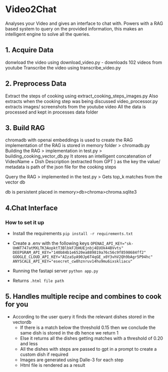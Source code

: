 # Video2Chat
Analyses your Video and gives an interface to chat with. Powers with a RAG based system to query on the provided information, this makes an intelligent engine to solve all the queries. 

## 1. Acquire Data
donwload the video using download_video.py - downloads 102 videos from youtube
Transcribe the video using  transcribe_video.py  

## 2. Preprocess Data

Extract the steps of cooking using extract_cooking_steps_images.py
Also extracts when the cooking step was being discussed 
video_processor.py extracts images/ screenshots from the youtube video 
All the data is processed and kept in processes data folder 

## 3. Build RAG
chromadb with openai embeddings is used to create the RAG
implementation of the RAG is stored in memory folder > chromadb.py
Building the RAG > implementation in test.py > building_cooking_vector_db.py
It stores an intelligent concatenation of VideoName + Dish Description (extracted from GPT ) as the key the value/ metadata is path of the json file for the cooking steps 

Query the RAG > implemented in the test.py > Gets top_k matches from the vector db 

db is persistent placed in memory>db>chroma>chroma.sqlite3

## 4.Chat Interface 
### How to set it up 

- Install the requirements
`pip install -r requirements.txt`

- Create a .env with the following keys
`OPENAI_API_KEY="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"`
`DEEPGRAM_API_KEY="140b84b1e6520ea889819a76c56c9f8598684ff2"`
`GOOGLE_CLOUD_API_KEY="AIzaSyA90Jp6T4qGE_x0Y3vhV2Qh9bAgr5P94hc"`
`ANYSCALE_API_KEY="esecret_cw8hznruv14hu9mu6ixskliacu"`

- Running the fastapi server 
`python app.py` 

- Returns
`.html file path`


## 5. Handles multiple recipe and combines to cook for you
- According to the user query it finds the relevant dishes stored in the vectordb
    - If there is a match below the threshold 0.15 then we conclude the same dish is stored in the db hence we return 1
    - Else it returns all the dishes getting matches with a threshold of 0.20 and less 
    - All the dishes with steps are passed to gpt in a prompt to create a custom dish if required
    - Images are generated using Dalle-3 for each step 
    - Html file is rendered as a result 


